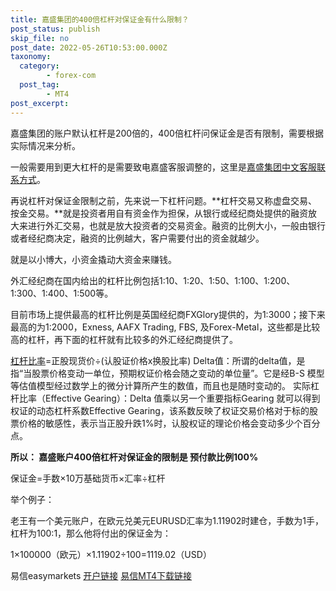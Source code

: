 ```yaml
---
title: 嘉盛集团的400倍杠杆对保证金有什么限制？
post_status: publish
skip_file: no
post_date: 2022-05-26T10:53:00.000Z
taxonomy:
  category:
        - forex-com
  post_tag:
        - MT4
post_excerpt: 
---
```

嘉盛集团的账户默认杠杆是200倍的，400倍杠杆问保证金是否有限制，需要根据实际情况来分析。

一般需要用到更大杠杆的是需要致电嘉盛客服调整的，这里是[嘉盛集团中文客服联系方式](https://www.ssgg.net/forex-customer-service.html)。

再说杠杆对保证金限制之前，先来说一下杠杆问题。**杠杆交易又称虚盘交易、按金交易。**就是投资者用自有资金作为担保，从银行或经纪商处提供的融资放大来进行外汇交易，也就是放大投资者的交易资金。融资的比例大小，一般由银行或者经纪商决定，融资的比例越大，客户需要付出的资金就越少。

就是以小博大，小资金撬动大资金来赚钱。

外汇经纪商在国内给出的杠杆比例包括1:10、1:20、1:50、1:100、1:200、1:300、1:400、1:500等。

目前市场上提供最高的杠杆比例是英国经纪商FXGlory提供的，为1:3000；接下来最高的为1:2000，Exness, AAFX Trading, FBS, 及Forex-Metal，这些都是比较高的杠杆，再下面的杠杆就有比较多的外汇经纪商提供了。

[杠杆比率](https://baike.baidu.com/item/%E6%9D%A0%E6%9D%86%E6%AF%94%E4%BE%8B/5909433)=正股现货价÷(认股证价格x换股比率)
Delta值：所谓的delta值，是指“当股票价格变动一单位，预期权证价格会随之变动的单位量”。它是经B-S 模型等估值模型经过数学上的微分计算所产生的数值，而且也是随时变动的。
实际杠杆比率（Effective Gearing）：Delta 值乘以另一个重要指标Gearing 就可以得到权证的动态杠杆系数Effective Gearing，该系数反映了权证交易价格对于标的股票价格的敏感性，表示当正股升跌1%时，认股权证的理论价格会变动多少个百分点。

**所以： 嘉盛账户400倍杠杆对保证金的限制是 预付款比例100%**

保证金=手数×10万基础货币×汇率÷杠杆

举个例子：

老王有一个美元账户，在欧元兑美元EURUSD汇率为1.11902时建仓，手数为1手，杠杆为100:1，那么他将付出的保证金为：

1×100000（欧元）×1.11902÷100=1119.02（USD）



易信easymarkets [开户链接](https://www.ssgg.net/go/easymarket) [易信MT4下载链接](https://download.mql5.com/cdn/web/blue.capital.markets/mt4/easyforex4setup.exe)